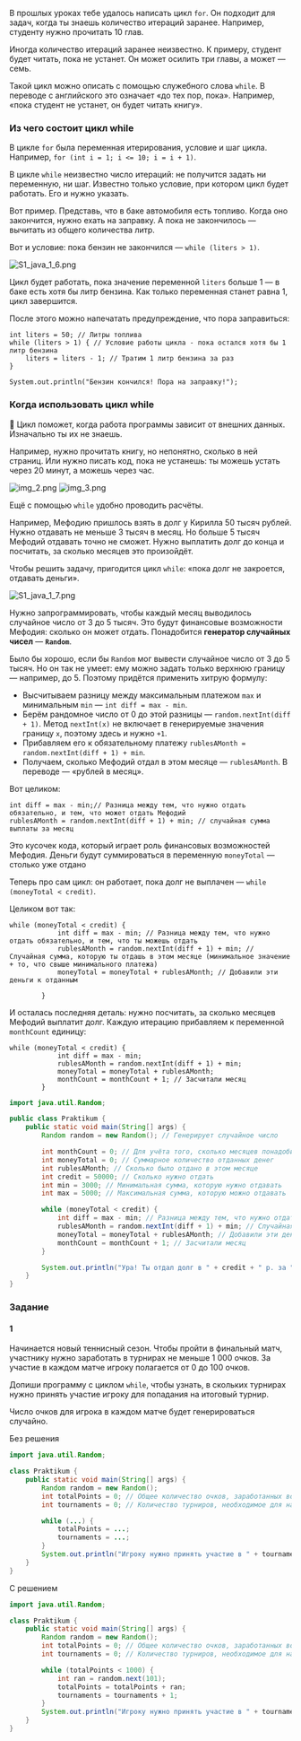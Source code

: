 В прошлых уроках тебе удалось написать цикл `for`. Он подходит для задач, когда ты знаешь количество итераций заранее. Например, студенту нужно прочитать 10 глав.

Иногда количество итераций заранее неизвестно. К примеру, студент будет читать, пока не устанет. Он может осилить три главы, а может — семь.

Такой цикл можно описать с помощью служебного слова `while`. В переводе с английского это означает «до тех пор, пока». Например, «пока студент не устанет, он будет читать книгу».

### Из чего состоит цикл while

В цикле `for` была переменная итерирования, условие и шаг цикла. Например, `for (int i = 1; i <= 10; i = i + 1)`.

В цикле `while` неизвестно число итераций: не получится задать ни переменную, ни шаг. Известно только условие, при котором цикл будет работать. Его и нужно указать.

Вот пример. Представь, что в баке автомобиля есть топливо. Когда оно закончится, нужно ехать на заправку. А пока не закончилось — вычитать из общего количества литр.

Вот и условие: пока бензин не закончился — `while (liters > 1)`.

![S1_java_1_6.png](img%2FS1_java_1_6.png)

Цикл будет работать, пока значение переменной `liters` больше 1 — в баке есть хотя бы литр бензина. Как только переменная станет равна 1, цикл завершится.

После этого можно напечатать предупреждение, что пора заправиться:

```
int liters = 50; // Литры топлива
while (liters > 1) { // Условие работы цикла - пока остался хотя бы 1 литр бензина
    liters = liters - 1; // Тратим 1 литр бензина за раз
}

System.out.println("Бензин кончился! Пора на заправку!");  
```

### Когда использовать цикл while

📌 Цикл поможет, когда работа программы зависит от внешних данных. Изначально ты их не знаешь.

Например, нужно прочитать книгу, но непонятно, сколько в ней страниц. Или нужно писать код, пока не устанешь: ты можешь устать через 20 минут, а можешь через час.

![img_2.png](img%2Fimg_2.png)
![img_3.png](img%2Fimg_3.png)

Ещё с помощью `while` удобно проводить расчёты.

Например, Мефодию пришлось взять в долг у Кирилла 50 тысяч рублей. Нужно отдавать не меньше 3 тысяч в месяц. Но больше 5 тысяч Мефодий отдавать точно не сможет. Нужно выплатить долг до конца и посчитать, за сколько месяцев это произойдёт.

Чтобы решить задачу, пригодится цикл `while`: «пока долг не закроется, отдавать деньги».

![S1_java_1_7.png](img%2FS1_java_1_7.png)

Нужно запрограммировать, чтобы каждый месяц выводилось случайное число от 3 до 5 тысяч. Это будут финансовые возможности Мефодия: сколько он может отдать. Понадобится **генератор случайных чисел** — **`Random`**.

Было бы хорошо, если бы `Random` мог вывести случайное число от 3 до 5 тысяч. Но он так не умеет: ему можно задать только верхнюю границу — например, до 5. Поэтому придётся применить хитрую формулу:

- Высчитываем разницу между максимальным платежом `max` и минимальным `min` — `int diff = max - min`.
- Берём рандомное число от 0 до этой разницы — `random.nextInt(diff + 1)`. Метод `nextInt(x)` не включает в генерируемые значения границу `x`, поэтому здесь и нужно `+1`.
- Прибавляем его к обязательному платежу `rublesAMonth = random.nextInt(diff + 1) + min`.
- Получаем, сколько Мефодий отдал в этом месяце — `rublesAMonth`. В переводе — «рублей в месяц».

Вот целиком:

```
int diff = max - min;// Разница между тем, что нужно отдать обязательно, и тем, что может отдать Мефодий
rublesAMonth = random.nextInt(diff + 1) + min; // случайная сумма выплаты за месяц 
```

Это кусочек кода, который играет роль финансовых возможностей Мефодия. Деньги будут суммироваться в переменную `moneyTotal` — столько уже отдано

Теперь про сам цикл: он работает, пока долг не выплачен — `while (moneyTotal < credit)`.

Целиком вот так:

```
while (moneyTotal < credit) {
            int diff = max - min; // Разница между тем, что нужно отдать обязательно, и тем, что ты можешь отдать
            rublesAMonth = random.nextInt(diff + 1) + min; // Случайная сумма, которую ты отдашь в этом месяце (минимальное значение + то, что свыше минимального платежа)
            moneyTotal = moneyTotal + rublesAMonth; // Добавили эти деньги к отданным
    
        } 
```

И осталась последняя деталь: нужно посчитать, за сколько месяцев Мефодий выплатит долг. Каждую итерацию прибавляем к переменной `monthCount` единицу:
```
while (moneyTotal < credit) {
            int diff = max - min; 
            rublesAMonth = random.nextInt(diff + 1) + min; 
            moneyTotal = moneyTotal + rublesAMonth; 
            monthCount = monthCount + 1; // Засчитали месяц
        } 
```

```java
import java.util.Random; 

public class Praktikum {
    public static void main(String[] args) {
        Random random = new Random(); // Генерирует случайное число

        int monthCount = 0; // Для учёта того, сколько месяцев понадобилось для возврата долга
        int moneyTotal = 0; // Суммарное количество отданных денег
        int rublesAMonth; // Сколько было отдано в этом месяце
        int credit = 50000; // Сколько нужно отдать
        int min = 3000; // Минимальная сумма, которую нужно отдавать
        int max = 5000; // Максимальная сумма, которую можно отдавать

        while (moneyTotal < credit) {
            int diff = max - min; // Разница между тем, что нужно отдать обязательно, и тем, что ты можешь отдать
            rublesAMonth = random.nextInt(diff + 1) + min; // Случайная сумма, которую ты отдашь в этом месяце (минимальное значение + то, что свыше минимального платежа)
            moneyTotal = moneyTotal + rublesAMonth; // Добавили эти деньги к отданным
            monthCount = monthCount + 1; // Засчитали месяц
        }

        System.out.println("Ура! Ты отдал долг в " + credit + " р. за " + monthCount + " месяцев.");
    }
}
```

### Задание
#### 1
Начинается новый теннисный сезон. Чтобы пройти в финальный матч, участнику нужно заработать в турнирах не меньше 1 000 очков. За участие в каждом матче игроку полагается от 0 до 100 очков.

Допиши программу с циклом `while`, чтобы узнать, в скольких турнирах нужно принять участие игроку для попадания на итоговый турнир.

Число очков для игрока в каждом матче будет генерироваться случайно.

Без решения
```Java
import java.util.Random;

class Praktikum {
    public static void main(String[] args) {
        Random random = new Random();
        int totalPoints = 0; // Общее количество очков, заработанных во всех турнирах
        int tournaments = 0; // Количество турниров, необходимое для набора нужного числа очков

        while (...) {
            totalPoints = ...;
            tournaments = ...;
        }
        System.out.println("Игроку нужно принять участие в " + tournaments + " турнирах");
    }
}
```

С решением
```Java
import java.util.Random;

class Praktikum {
    public static void main(String[] args) {
        Random random = new Random();
        int totalPoints = 0; // Общее количество очков, заработанных во всех турнирах
        int tournaments = 0; // Количество турниров, необходимое для набора нужного числа очков

        while (totalPoints < 1000) {
            int ran = random.next(101);
            totalPoints = totalPoints + ran;
            tournaments = tournaments + 1;
        }
        System.out.println("Игроку нужно принять участие в " + tournaments + " турнирах");
    }
}
```
